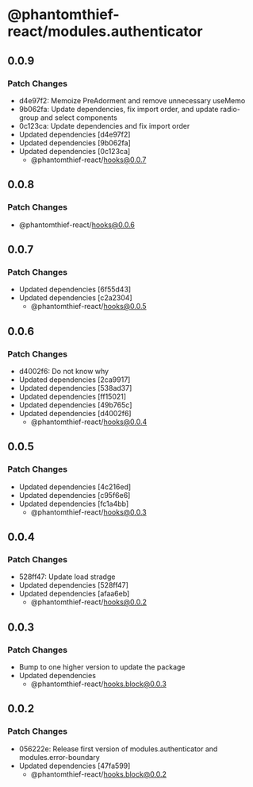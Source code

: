 # @phantomthief-react/modules.authenticator

## 0.0.9

### Patch Changes

- d4e97f2: Memoize PreAdorment and remove unnecessary useMemo
- 9b062fa: Update dependencies, fix import order, and update radio-group and select components
- 0c123ca: Update dependencies and fix import order
- Updated dependencies [d4e97f2]
- Updated dependencies [9b062fa]
- Updated dependencies [0c123ca]
  - @phantomthief-react/hooks@0.0.7

## 0.0.8

### Patch Changes

- @phantomthief-react/hooks@0.0.6

## 0.0.7

### Patch Changes

- Updated dependencies [6f55d43]
- Updated dependencies [c2a2304]
  - @phantomthief-react/hooks@0.0.5

## 0.0.6

### Patch Changes

- d4002f6: Do not know why
- Updated dependencies [2ca9917]
- Updated dependencies [538ad37]
- Updated dependencies [ff15021]
- Updated dependencies [49b765c]
- Updated dependencies [d4002f6]
  - @phantomthief-react/hooks@0.0.4

## 0.0.5

### Patch Changes

- Updated dependencies [4c216ed]
- Updated dependencies [c95f6e6]
- Updated dependencies [fc1a4bb]
  - @phantomthief-react/hooks@0.0.3

## 0.0.4

### Patch Changes

- 528ff47: Update load stradge
- Updated dependencies [528ff47]
- Updated dependencies [afaa6eb]
  - @phantomthief-react/hooks@0.0.2

## 0.0.3

### Patch Changes

- Bump to one higher version to update the package
- Updated dependencies
  - @phantomthief-react/hooks.block@0.0.3

## 0.0.2

### Patch Changes

- 056222e: Release first version of modules.authenticator and modules.error-boundary
- Updated dependencies [47fa599]
  - @phantomthief-react/hooks.block@0.0.2
